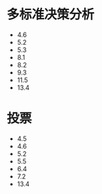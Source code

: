 # 多标准决策分析

- 4.6
- 5.2
- 5.3
- 8.1
- 8.2
- 9.3
- 11.5
- 13.4

# 投票

- 4.5
- 4.6
- 5.2
- 5.5
- 6.4
- 7.2
- 13.4
